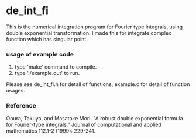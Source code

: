 # de_int_fi
This is the numerical integration program for Fourier type integrals, using double exponential transformation. 
I made this for integrate complex function which has singular point.

### usage of example code
 1. type 'make' command to compile.
 2. type './example.out' to run.

Please see de_int_fi.h for detail of functions, example.c for detail of function usages.

### Reference
Ooura, Takuya, and Masatake Mori. "A robust double exponential formula for Fourier-type integrals." Journal of computational and applied mathematics 112.1-2 (1999): 229-241.
